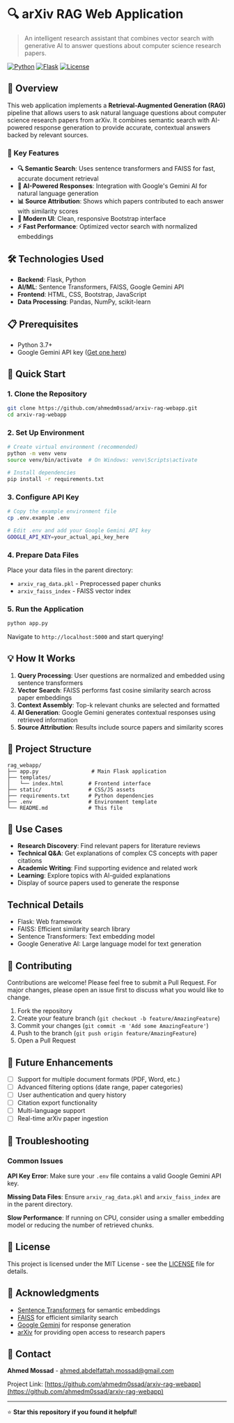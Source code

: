 # 🔍 arXiv RAG Web Application

> An intelligent research assistant that combines vector search with generative AI to answer questions about computer science research papers.

[![Python](https://img.shields.io/badge/Python-3.7+-blue.svg)](https://python.org)
[![Flask](https://img.shields.io/badge/Flask-2.0+-green.svg)](https://flask.palletsprojects.com)
[![License](https://img.shields.io/badge/License-MIT-yellow.svg)](LICENSE)

## 🚀 Overview

This web application implements a **Retrieval-Augmented Generation (RAG)** pipeline that allows users to ask natural language questions about computer science research papers from arXiv. It combines semantic search with AI-powered response generation to provide accurate, contextual answers backed by relevant sources.

### 🎯 Key Features

- **🔍 Semantic Search**: Uses sentence transformers and FAISS for fast, accurate document retrieval
- **🤖 AI-Powered Responses**: Integration with Google's Gemini AI for natural language generation
- **📊 Source Attribution**: Shows which papers contributed to each answer with similarity scores
- **🎨 Modern UI**: Clean, responsive Bootstrap interface
- **⚡ Fast Performance**: Optimized vector search with normalized embeddings

## 🛠️ Technologies Used

- **Backend**: Flask, Python
- **AI/ML**: Sentence Transformers, FAISS, Google Gemini API
- **Frontend**: HTML, CSS, Bootstrap, JavaScript
- **Data Processing**: Pandas, NumPy, scikit-learn

## 📋 Prerequisites

- Python 3.7+
- Google Gemini API key ([Get one here](https://makersuite.google.com/app/apikey))

## 🚀 Quick Start

### 1. Clone the Repository
```bash
git clone https://github.com/ahmedm0ssad/arxiv-rag-webapp.git
cd arxiv-rag-webapp
```

### 2. Set Up Environment
```bash
# Create virtual environment (recommended)
python -m venv venv
source venv/bin/activate  # On Windows: venv\Scripts\activate

# Install dependencies
pip install -r requirements.txt
```

### 3. Configure API Key
```bash
# Copy the example environment file
cp .env.example .env

# Edit .env and add your Google Gemini API key
GOOGLE_API_KEY=your_actual_api_key_here
```

### 4. Prepare Data Files
Place your data files in the parent directory:
- `arxiv_rag_data.pkl` - Preprocessed paper chunks
- `arxiv_faiss_index` - FAISS vector index

### 5. Run the Application
```bash
python app.py
```

Navigate to `http://localhost:5000` and start querying!

## 💡 How It Works

1. **Query Processing**: User questions are normalized and embedded using sentence transformers
2. **Vector Search**: FAISS performs fast cosine similarity search across paper embeddings
3. **Context Assembly**: Top-k relevant chunks are selected and formatted
4. **AI Generation**: Google Gemini generates contextual responses using retrieved information
5. **Source Attribution**: Results include source papers and similarity scores

## 🔧 Project Structure

```
rag_webapp/
├── app.py                 # Main Flask application
├── templates/
│   └── index.html        # Frontend interface
├── static/               # CSS/JS assets
├── requirements.txt      # Python dependencies
├── .env                  # Environment template
└── README.md             # This file
```

## 🎯 Use Cases

- **Research Discovery**: Find relevant papers for literature reviews
- **Technical Q&A**: Get explanations of complex CS concepts with paper citations
- **Academic Writing**: Find supporting evidence and related work
- **Learning**: Explore topics with AI-guided explanations
- Display of source papers used to generate the response

## Technical Details

- Flask: Web framework
- FAISS: Efficient similarity search library
- Sentence Transformers: Text embedding model
- Google Generative AI: Large language model for text generation

## 🤝 Contributing

Contributions are welcome! Please feel free to submit a Pull Request. For major changes, please open an issue first to discuss what you would like to change.

1. Fork the repository
2. Create your feature branch (`git checkout -b feature/AmazingFeature`)
3. Commit your changes (`git commit -m 'Add some AmazingFeature'`)
4. Push to the branch (`git push origin feature/AmazingFeature`)
5. Open a Pull Request

## 🔮 Future Enhancements

- [ ] Support for multiple document formats (PDF, Word, etc.)
- [ ] Advanced filtering options (date range, paper categories)
- [ ] User authentication and query history
- [ ] Citation export functionality
- [ ] Multi-language support
- [ ] Real-time arXiv paper ingestion

## 🚨 Troubleshooting

### Common Issues

**API Key Error**: Make sure your `.env` file contains a valid Google Gemini API key.

**Missing Data Files**: Ensure `arxiv_rag_data.pkl` and `arxiv_faiss_index` are in the parent directory.

**Slow Performance**: If running on CPU, consider using a smaller embedding model or reducing the number of retrieved chunks.

## 📄 License

This project is licensed under the MIT License - see the [LICENSE](LICENSE) file for details.

## 🙏 Acknowledgments

- [Sentence Transformers](https://www.sbert.net/) for semantic embeddings
- [FAISS](https://faiss.ai/) for efficient similarity search
- [Google Gemini](https://ai.google.dev/) for response generation
- [arXiv](https://arxiv.org/) for providing open access to research papers

## 📧 Contact

**Ahmed Mossad** - [ahmed.abdelfattah.mossad@gmail.com](mailto:ahmed.abdelfattah.mossad@gmail.com)

Project Link: [https://github.com/ahmedm0ssad/arxiv-rag-webapp](https://github.com/ahmedm0ssad/arxiv-rag-webapp)

---

⭐ **Star this repository if you found it helpful!**
